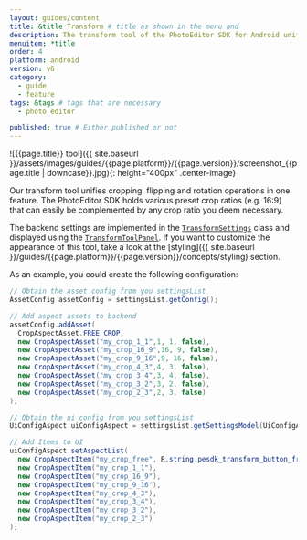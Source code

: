 ```yaml
---
layout: guides/content
title: &title Transform # title as shown in the menu and 
description: The transform tool of the PhotoEditor SDK for Android unifies cropping, flipping and rotation operations. Learn how to add custom crop ratios to the library
menuitem: *title
order: 4
platform: android
version: v6
category: 
  - guide
  - feature
tags: &tags # tags that are necessary
  - photo editor 

published: true # Either published or not 
---
```


![{{page.title}} tool]({{ site.baseurl }}/assets/images/guides/{{page.platform}}/{{page.version}}/screenshot_{{page.title | downcase}}.jpg){: height="400px" .center-image}


Our transform tool unifies cropping, flipping and rotation operations in one feature. The PhotoEditor SDK holds various preset crop ratios (e.g. 16:9) that can easily be complemented by any crop ratio you deem necessary.

The backend settings are implemented in the [`TransformSettings`]({{site.baseurl}}/apidocs/{{page.platform}}/{{page.version}}/ly/img/android/pesdk/backend/model/state/TransformSettings.html) class and displayed using the [`TransformToolPanel`]({{site.baseurl}}/apidocs/{{page.platform}}/{{page.version}}/ly/img/android/pesdk/ui/panels/TransformToolPanel.html). If you want to customize the appearance of this tool, take a look at the [styling]({{ site.baseurl }}/guides/{{page.platform}}/{{page.version}}/concepts/styling) section.

As an example, you could create the following configuration:

```java
// Obtain the asset config from you settingsList
AssetConfig assetConfig = settingsList.getConfig();

// Add aspect assets to backend
assetConfig.addAsset(
  CropAspectAsset.FREE_CROP,
  new CropAspectAsset("my_crop_1_1",1, 1, false),
  new CropAspectAsset("my_crop_16_9",16, 9, false),
  new CropAspectAsset("my_crop_9_16",9, 16, false),
  new CropAspectAsset("my_crop_4_3",4, 3, false),
  new CropAspectAsset("my_crop_3_4",3, 4, false),
  new CropAspectAsset("my_crop_3_2",3, 2, false),
  new CropAspectAsset("my_crop_2_3",2, 3, false)
);

// Obtain the ui config from you settingsList
UiConfigAspect uiConfigAspect = settingsList.getSettingsModel(UiConfigAspect.class);

// Add Items to UI
uiConfigAspect.setAspectList(
  new CropAspectItem("my_crop_free", R.string.pesdk_transform_button_freeCrop),
  new CropAspectItem("my_crop_1_1"),
  new CropAspectItem("my_crop_16_9"),
  new CropAspectItem("my_crop_9_16"),
  new CropAspectItem("my_crop_4_3"),
  new CropAspectItem("my_crop_3_4"),
  new CropAspectItem("my_crop_3_2"),
  new CropAspectItem("my_crop_2_3")
);
```

